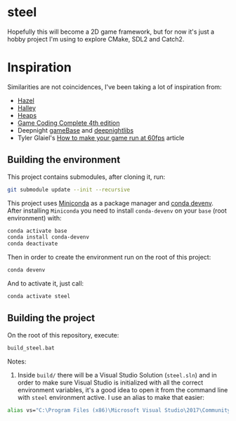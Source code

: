 # steel

Hopefully this will become a 2D game framework, but for now it's just a hobby project I'm using to explore CMake, SDL2 and Catch2.


# Inspiration

Similarities are not coincidences, I've been taking a lot of inspiration from:
* [Hazel](https://github.com/TheCherno/Hazel)
* [Halley](https://github.com/amzeratul/halley)
* [Heaps](https://github.com/HeapsIO/heaps)
* [Game Coding Complete 4th edition](https://github.com/kveratis/GameCode4)
* Deepnight [gameBase](https://github.com/deepnight/gameBase) and [deepnightlibs](https://github.com/deepnight/deepnightLibs)
* Tyler Glaiel's [How to make your game run at 60fps](https://medium.com/@tglaiel/how-to-make-your-game-run-at-60fps-24c61210fe75) article

## Building the environment

This project contains submodules, after cloning it, run:
```bash
git submodule update --init --recursive
```

This project uses [Miniconda](https://docs.conda.io/en/latest/miniconda.html) as a package manager
and [conda devenv](https://github.com/ESSS/conda-devenv). After installing `Miniconda` you need
to install `conda-devenv` on your `base` (root environment) with:

```bash
conda activate base 
conda install conda-devenv
conda deactivate
```

Then in order to create the environment run on the root of this project:
```bash
conda devenv
```

And to activate it, just call:
```bash
conda activate steel
```


## Building the project

On the root of this repository, execute:

```bash
build_steel.bat
```

Notes: 

1. Inside `build/` there will be a Visual Studio Solution (`steel.sln`) and in order to make sure Visual Studio
is initialized with all the correct environment variables, it's a good idea to open it from the command line with 
`steel` environment active. I use an alias to make that easier: 

```bash
alias vs="C:\Program Files (x86)\Microsoft Visual Studio\2017\Community\Common7\IDE\devenv.exe"
```